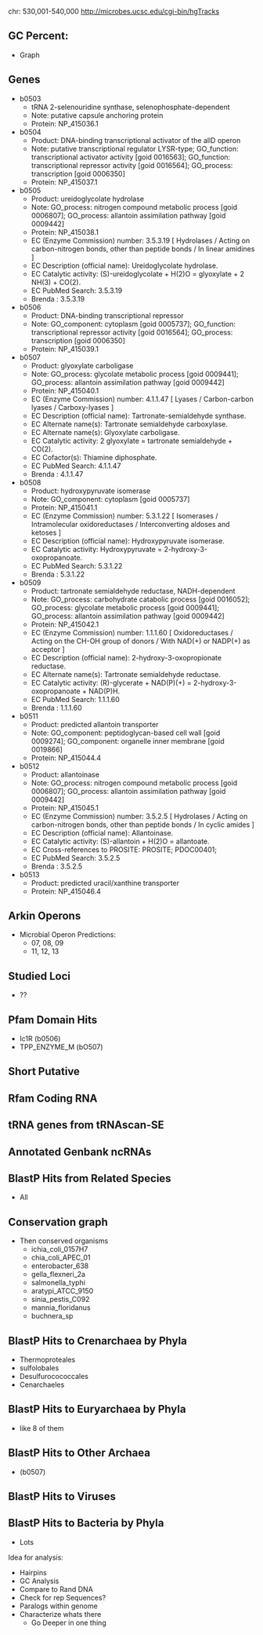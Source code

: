 chr:
530,001-540,000
http://microbes.ucsc.edu/cgi-bin/hgTracks

## GC Percent:
- Graph

## Genes
- b0503
    + tRNA 2-selenouridine synthase, selenophosphate-dependent
    + Note: putative capsule anchoring protein
    + Protein: NP_415036.1
- b0504
    + Product: DNA-binding transcriptional activator of the allD operon
    + Note: putative transcriptional regulator LYSR-type; GO_function: transcriptional activator activity [goid 0016563]; GO_function: transcriptional repressor activity [goid 0016564]; GO_process: transcription [goid 0006350]
    + Protein: NP_415037.1
- b0505
    + Product: ureidoglycolate hydrolase
    + Note: GO_process: nitrogen compound metabolic process [goid 0006807]; GO_process: allantoin assimilation pathway [goid 0009442]
    + Protein: NP_415038.1
    + EC (Enzyme Commission) number: 3.5.3.19 [ Hydrolases / Acting on carbon-nitrogen bonds, other than peptide bonds / In linear amidines ]
    + EC Description (official name): Ureidoglycolate hydrolase.
    + EC Catalytic activity: (S)-ureidoglycolate + H(2)O = glyoxylate + 2 NH(3) + CO(2).
    + EC PubMed Search: 3.5.3.19
    + Brenda : 3.5.3.19
- b0506
    + Product: DNA-binding transcriptional repressor
    + Note: GO_component: cytoplasm [goid 0005737]; GO_function: transcriptional repressor activity [goid 0016564]; GO_process: transcription [goid 0006350]
    + Protein: NP_415039.1
- b0507
    + Product: glyoxylate carboligase
    + Note: GO_process: glycolate metabolic process [goid 0009441]; GO_process: allantoin assimilation pathway [goid 0009442]
    + Protein: NP_415040.1
    + EC (Enzyme Commission) number: 4.1.1.47 [ Lyases / Carbon-carbon lyases / Carboxy-lyases ]
    + EC Description (official name): Tartronate-semialdehyde synthase.
    + EC Alternate name(s): Tartronate semialdehyde carboxylase.
    + EC Alternate name(s): Glyoxylate carboligase.
    + EC Catalytic activity: 2 glyoxylate = tartronate semialdehyde + CO(2).
    + EC Cofactor(s): Thiamine diphosphate.
    + EC PubMed Search: 4.1.1.47
    + Brenda : 4.1.1.47
- b0508
    + Product: hydroxypyruvate isomerase
    + Note: GO_component: cytoplasm [goid 0005737]
    + Protein: NP_415041.1
    + EC (Enzyme Commission) number: 5.3.1.22 [ Isomerases / Intramolecular oxidoreductases / Interconverting aldoses and ketoses ]
    + EC Description (official name): Hydroxypyruvate isomerase.
    + EC Catalytic activity: Hydroxypyruvate = 2-hydroxy-3-oxopropanoate.
    + EC PubMed Search: 5.3.1.22
    + Brenda : 5.3.1.22
- b0509
    + Product: tartronate semialdehyde reductase, NADH-dependent
    + Note: GO_process: carbohydrate catabolic process [goid 0016052]; GO_process: glycolate metabolic process [goid 0009441]; GO_process: allantoin assimilation pathway [goid 0009442]
    + Protein: NP_415042.1
    + EC (Enzyme Commission) number: 1.1.1.60 [ Oxidoreductases / Acting on the CH-OH group of donors / With NAD(+) or NADP(+) as acceptor ]
    + EC Description (official name): 2-hydroxy-3-oxopropionate reductase.
    + EC Alternate name(s): Tartronate semialdehyde reductase.
    + EC Catalytic activity: (R)-glycerate + NAD(P)(+) = 2-hydroxy-3-oxopropanoate + NAD(P)H.
    + EC PubMed Search: 1.1.1.60
    + Brenda : 1.1.1.60
- b0511
    + Product: predicted allantoin transporter
    + Note: GO_component: peptidoglycan-based cell wall [goid 0009274]; GO_component: organelle inner membrane [goid 0019866]
    + Protein: NP_415044.4
- b0512
    + Product: allantoinase
    + Note: GO_process: nitrogen compound metabolic process [goid 0006807]; GO_process: allantoin assimilation pathway [goid 0009442]
    + Protein: NP_415045.1
    + EC (Enzyme Commission) number: 3.5.2.5 [ Hydrolases / Acting on carbon-nitrogen bonds, other than peptide bonds / In cyclic amides ]
    + EC Description (official name): Allantoinase.
    + EC Catalytic activity: (S)-allantoin + H(2)O = allantoate.
    + EC Cross-references to PROSITE: PROSITE; PDOC00401;
    + EC PubMed Search: 3.5.2.5
    + Brenda : 3.5.2.5
- b0513
    + Product: predicted uracil/xanthine transporter
    + Protein: NP_415046.4

## Arkin Operons
- Microbial Operon Predictions:
    + 07, 08, 09
    + 11, 12, 13

## Studied Loci
- ??

## Pfam Domain Hits
- Ic1R (b0506)
- TPP_ENZYME_M (bO507)

## Short Putative
## Rfam Coding RNA
## tRNA genes from tRNAscan-SE

## Annotated Genbank ncRNAs

## BlastP Hits from Related Species
- All

## Conservation graph
- Then conserved organisms
    + ichia_coli_0157H7
    + chia_coli_APEC_01
    + enterobacter_638
    + gella_flexneri_2a
    + salmonella_typhi
    + aratypi_ATCC_9150
    + sinia_pestis_C092
    + mannia_floridanus
    + buchnera_sp

## BlastP Hits to Crenarchaea by Phyla
- Thermoproteales
- sulfolobales
- Desulfurocococcales
- Cenarchaeles

## BlastP Hits to Euryarchaea by Phyla
- like 8 of them

## BlastP Hits to Other Archaea
- (b0507)

## BlastP Hits to Viruses

## BlastP Hits to Bacteria by Phyla
- Lots

Idea for analysis:
- Hairpins
- GC Analysis
- Compare to Rand DNA
- Check for rep Sequences?
- Paralogs within genome
- Characterize whats there
    + Go Deeper in one thing
